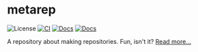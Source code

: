 # metarep

![License](https://img.shields.io/github/license/lucabaldini/metarep.svg)
[![CI](https://github.com/lucabaldini/metarep/actions/workflows/ci.yml/badge.svg)](https://github.com/lucabaldini/metarep/actions/workflows/ci.yml)
[![Docs](https://github.com/lucabaldini/metarep/actions/workflows/docs.yml/badge.svg)](https://github.com/lucabaldini/metarep/actions/workflows/docs.yml)
[![Docs](https://img.shields.io/badge/docs-latest-blue.svg)](https://lucabaldini.github.io/metarep/)

A repository about making repositories. Fun, isn't it?
[Read more...](https://lucabaldini.github.io/metarep/)
